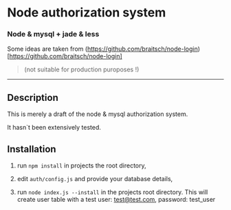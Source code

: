 # Node authorization system

### Node & mysql + jade & less

Some ideas are taken from (https://github.com/braitsch/node-login)[https://github.com/braitsch/node-login]

> (not suitable for production puroposes !)

---

## Description

This is merely a draft of the node & mysql authorization system.

It hasn`t been extensively tested.


## Installation

1. run ``npm install`` in projects the root directory,

2. edit ``auth/config.js`` and provide your database details,

3. run ``node index.js --install`` in the projects root directory. This will create user table with a test user: test@test.com, password: test_user